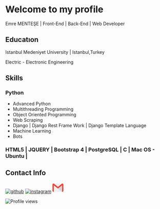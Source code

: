 # Welcome to my profile
Emre MENTEŞE | Front-End | Back-End | Web Developer

## Educatıon
Istanbul Medeniyet University | Istanbul,Turkey

Electric - Electronic Engineering

## Skills
### Python
  - Advanced Python
  - Multithreading Programming
  - Object Oriented Programming
  - Web Scraping
  - Django | Django Rest Frame Work | Django Template Language
  - Machine Learning
  - Bots 
### HTML5 | JQUERY | Bootstrap 4 | PostgreSQL | C | Mac OS - Ubuntu |

## Contact Info
   [<img src='https://raw.githubusercontent.com/coderjojo/coderjojo/master/img/github.svg' alt='github' height='35'>](https://github.com/emreemntese)
   [<img src='https://raw.githubusercontent.com/adityakamath16/adityakamath16/master/images/connect_with_me_images/instagram-main.svg' alt='instagram' height='30'>](https://www.instagram.com/emre_mentese/)
   [<img src='https://raw.githubusercontent.com/harshalrj25/MasterAssetsRepo/master/gmail.svg' alt='mail' height='34'>](https://mail.google.com/mail/u/0/?fs=1&tf=cm&source=mailto&su=Ol%C3%A1+Stefany&to=emrementese@gmail.com)

![Profile views](https://gpvc.arturio.dev/emreeemntese)

